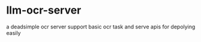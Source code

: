 # llm-ocr-server
a deadsimple ocr server support basic ocr task and serve apis for depolying easily
